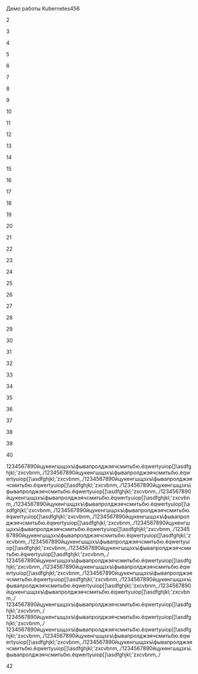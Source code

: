 Демо работы Kubernetes456

2

3

4

5

6

7

8

9

10

11

12

13

14

15

16

17

18

19

20

21

22

23

24

25

26

27

28

29

30

31

32

33

34

35

36

37

38

39

40

1234567890йцукенгшщзхъ\фывапролджэячсмитьбю.ёqwertyuiop[]\asdfghjkl;'zxcvbnm,./1234567890йцукенгшщзхъ\фывапролджэячсмитьбю.ёqwertyuiop[]\asdfghjkl;'zxcvbnm,./1234567890йцукенгшщзхъ\фывапролджэячсмитьбю.ёqwertyuiop[]\asdfghjkl;'zxcvbnm,./1234567890йцукенгшщзхъ\фывапролджэячсмитьбю.ёqwertyuiop[]\asdfghjkl;'zxcvbnm,./1234567890йцукенгшщзхъ\фывапролджэячсмитьбю.ёqwertyuiop[]\asdfghjkl;'zxcvbnm,./1234567890йцукенгшщзхъ\фывапролджэячсмитьбю.ёqwertyuiop[]\asdfghjkl;'zxcvbnm,./1234567890йцукенгшщзхъ\фывапролджэячсмитьбю.ёqwertyuiop[]\asdfghjkl;'zxcvbnm,./1234567890йцукенгшщзхъ\фывапролджэячсмитьбю.ёqwertyuiop[]\asdfghjkl;'zxcvbnm,./1234567890йцукенгшщзхъ\фывапролджэячсмитьбю.ёqwertyuiop[]\asdfghjkl;'zxcvbnm,./1234567890йцукенгшщзхъ\фывапролджэячсмитьбю.ёqwertyuiop[]\asdfghjkl;'zxcvbnm,./1234567890йцукенгшщзхъ\фывапролджэячсмитьбю.ёqwertyuiop[]\asdfghjkl;'zxcvbnm,./1234567890йцукенгшщзхъ\фывапролджэячсмитьбю.ёqwertyuiop[]\asdfghjkl;'zxcvbnm,./ 1234567890йцукенгшщзхъ\фывапролджэячсмитьбю.ёqwertyuiop[]\asdfghjkl;'zxcvbnm,./1234567890йцукенгшщзхъ\фывапролджэячсмитьбю.ёqwertyuiop[]\asdfghjkl;'zxcvbnm,./1234567890йцукенгшщзхъ\фывапролджэячсмитьбю.ёqwertyuiop[]\asdfghjkl;'zxcvbnm,./1234567890йцукенгшщзхъ\фывапролджэячсмитьбю.ёqwertyuiop[]\asdfghjkl;'zxcvbnm,./1234567890йцукенгшщзхъ\фывапролджэячсмитьбю.ёqwertyuiop[]\asdfghjkl;'zxcvbnm,./ 1234567890йцукенгшщзхъ\фывапролджэячсмитьбю.ёqwertyuiop[]\asdfghjkl;'zxcvbnm,./ 1234567890йцукенгшщзхъ\фывапролджэячсмитьбю.ёqwertyuiop[]\asdfghjkl;'zxcvbnm,./ 1234567890йцукенгшщзхъ\фывапролджэячсмитьбю.ёqwertyuiop[]\asdfghjkl;'zxcvbnm,./1234567890йцукенгшщзхъ\фывапролджэячсмитьбю.ёqwertyuiop[]\asdfghjkl;'zxcvbnm,./1234567890йцукенгшщзхъ\фывапролджэячсмитьбю.ёqwertyuiop[]\asdfghjkl;'zxcvbnm,./1234567890йцукенгшщзхъ\фывапролджэячсмитьбю.ёqwertyuiop[]\asdfghjkl;'zxcvbnm,./

42

